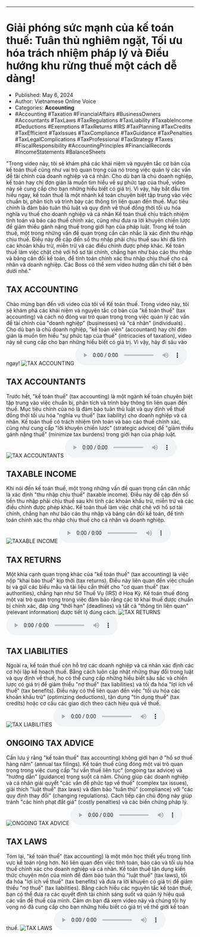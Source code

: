 
---

# Giải phóng sức mạnh của kế toán thuế: Tuân thủ nghiêm ngặt, Tối ưu hóa trách nhiệm pháp lý và Điều hướng khu rừng thuế một cách dễ dàng!

- Published: May 6, 2024
- Author: Vietnamese Online Voice
- Categories: **Accounting**
- #Accounting #Taxation #FinancialAffairs #BusinessOwners #Accountants #TaxLaws #TaxRegulations #TaxLiability #TaxableIncome #Deductions #Exemptions #TaxReturns #IRS #TaxPlanning #TaxCredits #TaxEfficient #TaxIssues #TaxCompliance #TaxGuidance #TaxPenalties #TaxLegalComplications #TaxProfessional #TaxStrategy #Taxes #FiscalResponsibility #AccountingPrinciples #FinancialRecords #IncomeStatements #BalanceSheets

"Trong video này, tôi sẽ khám phá các khái niệm và nguyên tắc cơ bản của kế toán thuế cũng như vai trò quan trọng của nó trong việc quản lý các vấn đề tài chính của doanh nghiệp và cá nhân. Cho dù bạn là chủ doanh nghiệp, kế toán hay chỉ đơn giản là muốn tìm hiểu về sự phức tạp của thuế, video này sẽ cung cấp cho bạn những hiểu biết có giá trị. Vì vậy, hãy bắt đầu tìm hiểu ngay, kế toán thuế là một nhánh kế toán chuyên biệt tập trung vào việc chuẩn bị, phân tích và trình bày các thông tin liên quan đến thuế. Mục tiêu chính là đảm bảo tuân thủ luật và quy định về thuế đồng thời tối ưu hóa nghĩa vụ thuế cho doanh nghiệp và cá nhân Kế toán thuế chịu trách nhiệm tính toán và báo cáo thuế chính xác, cũng như đưa ra lời khuyên chiến lược để giảm thiểu gánh nặng thuế trong giới hạn của pháp luật. Trong kế toán thuế, một trong những vấn đề quan trọng cần cân nhắc là xác định thu nhập chịu thuế. Điều này đề cập đến số thu nhập phải chịu thuế sau khi đã tính các khoản khấu trừ, miễn trừ và các điều chỉnh được phép khác. Kế toán thuế làm việc chặt chẽ với hồ sơ tài chính, chẳng hạn như báo cáo thu nhập và bảng cân đối kế toán, để tính toán chính xác thu nhập chịu thuế cho cá nhân và doanh nghiệp. Các Boss có thể xem video hướng dẫn chi tiết ở bên dưới nhé."


## TAX ACCOUNTING

Chào mừng bạn đến với video của tôi về Kế toán thuế. Trong video này, tôi sẽ khám phá các khái niệm và nguyên tắc cơ bản của "kế toán thuế" (tax accounting) và cách nó đóng vai trò quan trọng trong việc quản lý các vấn đề tài chính của "doanh nghiệp" (businesses) và "cá nhân" (individuals) . Cho dù bạn là chủ doanh nghiệp, "kế toán viên" (accountant) hay chỉ đơn giản là muốn tìm hiểu "sự phức tạp của thuế" (intricacies of taxation), video này sẽ cung cấp cho bạn những hiểu biết có giá trị. Vì vậy, hãy đi sâu vào ngay!
![TAX ACCOUNTING](https://http-archiver-apis-production-80.schnworks.com/storage/images/transitions/2024-05-06/transition-37104292523-Montserrat-Regular-303F9F.jpg)
<audio controls>
    <source src="https://http-archiver-apis-production-80.schnworks.com/storage/storage/audio/file-29043643388.mp3" type="audio/mpeg">
</audio>



## TAX ACCOUNTANTS

Trước hết, "kế toán thuế" (tax accounting) là một ngành kế toán chuyên biệt tập trung vào việc chuẩn bị, phân tích và trình bày thông tin liên quan đến thuế. Mục tiêu chính của nó là đảm bảo tuân thủ luật và quy định về thuế đồng thời tối ưu hóa "nghĩa vụ thuế" (tax liability) cho doanh nghiệp và cá nhân. Kế toán thuế có trách nhiệm tính toán và báo cáo thuế chính xác, cũng như cung cấp "lời khuyên chiến lược" (strategic advice) để "giảm thiểu gánh nặng thuế" (minimize tax burdens) trong giới hạn của pháp luật.
![TAX ACCOUNTANTS](https://http-archiver-apis-production-80.schnworks.com/storage/images/transitions/2024-05-06/transition--12398462093-Montserrat-Thin-4A148C.jpg)
<audio controls>
    <source src="https://http-archiver-apis-production-80.schnworks.com/storage/storage/audio/file-35424139348.mp3" type="audio/mpeg">
</audio>



## TAXABLE INCOME

Khi nói đến kế toán thuế, một trong những vấn đề quan trọng cần cân nhắc là xác định "thu nhập chịu thuế" (taxable income). Điều này đề cập đến số tiền thu nhập phải chịu thuế sau khi tính các khoản khấu trừ, miễn trừ và các điều chỉnh được phép khác. Kế toán thuế làm việc chặt chẽ với hồ sơ tài chính, chẳng hạn như báo cáo thu nhập và bảng cân đối kế toán, để tính toán chính xác thu nhập chịu thuế cho cá nhân và doanh nghiệp.
![TAXABLE INCOME](https://http-archiver-apis-production-80.schnworks.com/storage/images/transitions/2024-05-06/transition--57196707902-Montserrat-SemiBold-9C27B0.jpg)
<audio controls>
    <source src="https://http-archiver-apis-production-80.schnworks.com/storage/storage/audio/file-7361035202.mp3" type="audio/mpeg">
</audio>



## TAX RETURNS

Một khía cạnh quan trọng khác của "kế toán thuế" (tax accounting) là việc nộp "khai báo thuế" kịp thời (tax returns). Điều này liên quan đến việc chuẩn bị và gửi các biểu mẫu và tài liệu cần thiết cho "cơ quan thuế" (tax authorities), chẳng hạn như Sở Thuế Vụ (IRS) ở Hoa Kỳ. Kế toán thuế đóng một vai trò quan trọng trong việc đảm bảo rằng các tờ khai thuế được chuẩn bị chính xác, đáp ứng "thời hạn" (deadlines) và tất cả "thông tin liên quan" (relevant information) được tiết lộ đúng cách.
![TAX RETURNS](https://http-archiver-apis-production-80.schnworks.com/storage/images/transitions/2024-05-06/transition-41094645009-Montserrat-Thin-673AB7.jpg)
<audio controls>
    <source src="https://http-archiver-apis-production-80.schnworks.com/storage/storage/audio/file-7891867085.mp3" type="audio/mpeg">
</audio>



## TAX LIABILITIES

Ngoài ra, kế toán thuế còn hỗ trợ các doanh nghiệp và cá nhân xác định các cơ hội lập kế hoạch thuế. Bằng cách luôn cập nhật những thay đổi trong luật và quy định về thuế, họ có thể cung cấp những hiểu biết sâu sắc và chiến lược có giá trị để giảm thiểu "nợ thuế" (tax liabilities) và tối đa hóa "lợi ích về thuế" (tax benefits). Điều này có thể liên quan đến việc "tối ưu hóa các khoản khấu trừ" (optimizing deductions), tận dụng "tín dụng thuế" (tax credits) hoặc cơ cấu các giao dịch theo cách hiệu quả về thuế.
![TAX LIABILITIES](https://http-archiver-apis-production-80.schnworks.com/storage/images/transitions/2024-05-06/transition-10887508063-Montserrat-Medium-9C27B0.jpg)
<audio controls>
    <source src="https://http-archiver-apis-production-80.schnworks.com/storage/storage/audio/file-15092781068.mp3" type="audio/mpeg">
</audio>



## ONGOING TAX ADVICE

Cần lưu ý rằng "kế toán thuế" (tax accounting) không giới hạn ở "hồ sơ thuế hàng năm" (annual tax filings). Kế toán thuế cũng đóng một vai trò quan trọng trong việc cung cấp "tư vấn thuế liên tục" (ongoing tax advice) và "hướng dẫn" (guidance) trong suốt cả năm. Chúng giúp các doanh nghiệp và cá nhân giải quyết "các vấn đề phức tạp về thuế" (complex tax issues), giải thích "luật thuế" (tax laws) và đảm bảo "tuân thủ" (compliance) với "các quy định thay đổi" (changing regulations). Cách tiếp cận chủ động này giúp tránh "các hình phạt đắt giá" (costly penalties) và các biến chứng pháp lý.
![ONGOING TAX ADVICE](https://http-archiver-apis-production-80.schnworks.com/storage/images/transitions/2024-05-06/transition-12065424407-Montserrat-Black-673AB7.jpg)
<audio controls>
    <source src="https://http-archiver-apis-production-80.schnworks.com/storage/storage/audio/file-30142328945.mp3" type="audio/mpeg">
</audio>



## TAX LAWS

Tóm lại, "kế toán thuế" (tax accounting) là một môn học thiết yếu trong lĩnh vực kế toán rộng hơn. Nó liên quan đến việc tính toán, báo cáo và tối ưu hóa thuế chính xác cho doanh nghiệp và cá nhân. Kế toán thuế tận dụng kiến ​​thức chuyên môn của mình để đảm bảo tuân thủ "luật thuế" (tax laws), tối đa hóa "lợi ích về thuế" (tax benefits) và đưa ra lời khuyên có giá trị để giảm thiểu "nợ thuế" (tax liabilities). Bằng cách hiểu các nguyên tắc kế toán thuế, bạn có thể đưa ra các quyết định tài chính sáng suốt và quản lý hiệu quả các vấn đề thuế của mình. Cảm ơn bạn đã xem video này và chúng tôi hy vọng nó đã cung cấp cho bạn những hiểu biết có giá trị về thế giới kế toán thuế.
![TAX LAWS](https://http-archiver-apis-production-80.schnworks.com/storage/images/transitions/2024-05-06/transition--3472941962-Montserrat-Black-303F9F.jpg)
<audio controls>
    <source src="https://http-archiver-apis-production-80.schnworks.com/storage/storage/audio/file-5088228279.mp3" type="audio/mpeg">
</audio>

